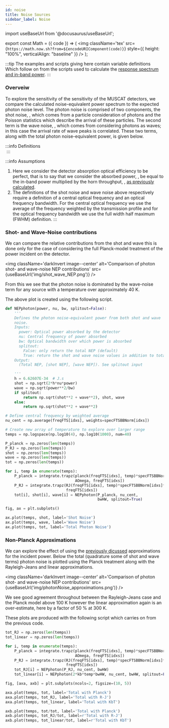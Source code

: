 ```yaml
---
id: noise
title: Noise Sources
sidebar_label: Noise
---
```


import useBaseUrl from '@docusaurus/useBaseUrl';

export const Math = ({ code }) => (
  <img className='tex'
    src={`https://math.now.sh?from=${encodeURIComponent(code)}`}
    style={{ height: "100%", verticalAlign: "baseline" }}
  />
);

:::tip
The examples and scripts giving here contain variable definitions Which
follow on from the scripts used to calculate the [response spectrum and in-band power](spectrum).
:::

### Overveiw

To explore the sensitivity of the sensitivity of the MUSCAT detectors, we
compare the calculated noise-equivalent power spectrum to the expected photon
noise level. The photon noise is comprised of two components, the shot noise, <Math code="\mathit{NEP}_{\mathrm{ph}_{\mathrm{shot}}}" />, which comes from a
particle consideration of photons and the Poisson statistics
which describe the arrival of these particles. The second term is the wave
noise, <Math code="\mathit{NEP}_{\mathrm{ph}_{\mathrm{wave}}}" />, which comes
from considering photons as waves; in this case the arrival rate of wave peaks
is correlated. These two terms, along with the total photon noise-equivalent
power, is given below.

:::info Definitions
<Math code="\mathit{NEP}_{\mathrm{ph}_{\mathrm{shot}}} =
 \sqrt{2h\nu P_{\mathrm{abs}}}" />
<br />
<Math code="\mathit{NEP}_{\mathrm{ph}_{\mathrm{wave}}} =
  \sqrt{\frac{P_{\mathrm{abs}}^2}{\Delta\nu}}"/>
<br />
<Math code="\mathit{NEP}_{\mathrm{ph}_{\mathrm{tot}}} =
  \sqrt{2h\nu P_{\mathrm{abs}} + \frac{P_{\mathrm{abs}}^2}{\Delta\nu}}"/>
:::

:::info Assumptions
1.  Here we consider the detector absorption optical efficiency to be perfect,
    that is to say that we consider the absorbed power, <Math
    code="P_{\mathrm{abs}}" />, be equal to the in-band power multiplied by the
    horn throughput, <Math code="A\Omega" />, [as previously
    calculated](spectrum).
2.  The definitions of the shot noise and wave noise above respectively require
    a definition of a central optical frequency and an optical frequency
    bandwidth. For the central optical frequency we use the average of the
    frequency weighted by the transmission profile and for the optical
    frequency bandwidth we use the full width half maximum (FWHM) definition.
:::

### Shot- and Wave-Noise contributions

We can compare the relative contributions from the shot and wave this is
done only for the case of considering the full Planck-model treatment of the
power incident on the detector.

<img className='darkInvert image--center'
     alt='Comparison of photon shot- and wave-noise NEP contributions'
     src={useBaseUrl('img/shot_wave_NEP.png')} /><br />

From this we see that the photon noise is dominated by the wave-noise term
for any source with a temperature over approximately 40&nbsp;K.

The above plot is created using the following script.

```python
def NEPphoton(power, nu, bw, splitout=False):
    '''
    Defines the photon noise-equivalent power from both shot and wave
    noise.
    Inputs:
      power: Optical power absorbed by the detector
      nu: Central frequency of power absorbed
      bw: Optical bandwidth over which power is absorbed
      splitout:
        False: only return the total NEP (default)
        True: return the shot and wave noise values in addition to total NEP
    Output:
      (Total NEP, [shot NEP], [wave NEP]). See splitout input

    '''
    h = 6.62607E-34  # J.s
    shot = np.sqrt(2*h*nu*power)
    wave = np.sqrt(power**2/bw)
    if splitout:
        return np.sqrt(shot**2 + wave**2), shot, wave
    else:
        return np.sqrt(shot**2 + wave**2)

# Define central frequency by weighted average
nu_cent = np.average(freqFTS[idxs], weights=specFTSBBNorm[idxs])

# Create new array of temperature to explore over larger range
temps = np.logspace(np.log10(4), np.log10(1000), num=40)

P_planck = np.zeros(len(temps))
P_RJ = np.zeros(len(temps))
shot = np.zeros(len(temps))
wave = np.zeros(len(temps))
tot = np.zeros(len(temps))

for i, temp in enumerate(temps):
    P_planck = integrate.trapz(planck(freqFTS[idxs], temp)*specFTSBBNorm[idxs]*
                               AOmega, freqFTS[idxs])
    P_RJ = integrate.trapz(RJ(freqFTS[idxs], temp)*specFTSBBNorm[idxs]*AOmega,
                           freqFTS[idxs])
    tot[i], shot[i], wave[i] = NEPphoton(P_planck, nu_cent,
                                         bwHW, splitout=True)

fig, ax = plt.subplots()

ax.plot(temps, shot, label='Shot Noise')
ax.plot(temps, wave, label='Wave Noise')
ax.plot(temps, tot, label='Total Photon Noise')
```

### Non-Planck Approximations
We can explore the effect of using the [previously dicussed](spectrum#power-using-non-planck-approximations)
approximations for the incident power. Below the total (quadrature some of
shot and wave terms) photon noise is plotted using the Planck treatment along
with the Rayleigh-Jeans and linear approximations.

<img className='darkInvert image--center'
     alt='Comparison of photon shot- and wave-noise NEP contributions'
     src={useBaseUrl('img/photonNoise_approximations.png')} /><br />

We see good agreement throughout between the Rayleigh-Jeans case and the Planck
model above 100&nbsp;K however the linear approximation again is an
over-estimate, here by a factor of 50&nbsp;% at 300&nbsp;K.

These plots are produced with the following script which carries on from the
previous code.

```python
tot_RJ = np.zeros(len(temps))
tot_linear = np.zeros(len(temps))

for i, temp in enumerate(temps):
    P_planck = integrate.trapz(planck(freqFTS[idxs], temp)*specFTSBBNorm[idxs]*
                               AOmega, freqFTS[idxs])
    P_RJ = integrate.trapz(RJ(freqFTS[idxs], temp)*specFTSBBNorm[idxs]*AOmega,
                           freqFTS[idxs])
    tot_RJ[i] = NEPphoton(P_RJ, nu_cent, bwHW)
    tot_linear[i] = NEPphoton(2*kb*temp*bwHW, nu_cent, bwHW, splitout=False)

fig, [axa, axb] = plt.subplots(ncols=2, figsize=(10, 5))

axa.plot(temps, tot, label='Total with Planck')
axa.plot(temps, tot_RJ, label='Total with R-J')
axa.plot(temps, tot_linear, label='Total with KbT')

axb.plot(temps, tot/tot, label='Total with Planck')
axb.plot(temps, tot_RJ/tot, label=r'Total with R-J')
axb.plot(temps, tot_linear/tot, label=r'Total with KbT')
```
